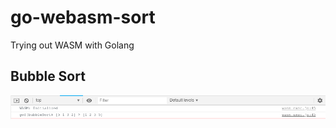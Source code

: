 # go-webasm-sort

Trying out WASM with Golang

## Bubble Sort

![bubble sort console](./screenshots/bubblesort.png "Bubble Sort")
